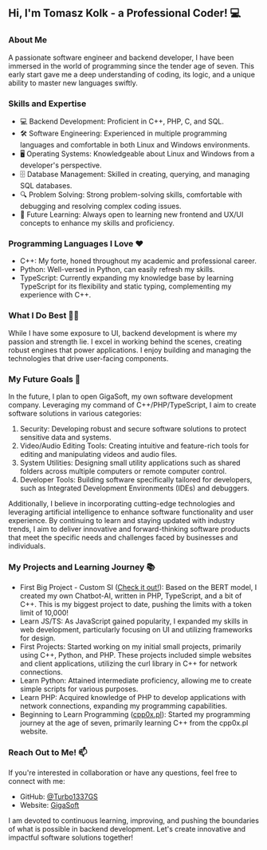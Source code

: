 ## Hi, I'm Tomasz Kolk - a Professional Coder! :computer:

### About Me
A passionate software engineer and backend developer, I have been immersed in the world of programming since the tender age of seven. This early start gave me a deep understanding of coding, its logic, and a unique ability to master new languages swiftly.

### Skills and Expertise
- 💻 Backend Development: Proficient in C++, PHP, C, and SQL.
- 🛠️ Software Engineering: Experienced in multiple programming languages and comfortable in both Linux and Windows environments.
- 🖥️ Operating Systems: Knowledgeable about Linux and Windows from a developer's perspective.
- 🗄️ Database Management: Skilled in creating, querying, and managing SQL databases.
- 🔍 Problem Solving: Strong problem-solving skills, comfortable with debugging and resolving complex coding issues.
- 🌱 Future Learning: Always open to learning new frontend and UX/UI concepts to enhance my skills and proficiency.

### Programming Languages I Love ❤️
- C++: My forte, honed throughout my academic and professional career.
- Python: Well-versed in Python, can easily refresh my skills.
- TypeScript: Currently expanding my knowledge base by learning TypeScript for its flexibility and static typing, complementing my experience with C++.

### What I Do Best 👨‍💻
While I have some exposure to UI, backend development is where my passion and strength lie. I excel in working behind the scenes, creating robust engines that power applications. I enjoy building and managing the technologies that drive user-facing components.

### My Future Goals 🚀
In the future, I plan to open GigaSoft, my own software development company. Leveraging my command of C++/PHP/TypeScript, I aim to create software solutions in various categories:

1. Security: Developing robust and secure software solutions to protect sensitive data and systems.
2. Video/Audio Editing Tools: Creating intuitive and feature-rich tools for editing and manipulating videos and audio files.
3. System Utilities: Designing small utility applications such as shared folders across multiple computers or remote computer control.
4. Developer Tools: Building software specifically tailored for developers, such as Integrated Development Environments (IDEs) and debuggers.

Additionally, I believe in incorporating cutting-edge technologies and leveraging artificial intelligence to enhance software functionality and user experience. By continuing to learn and staying updated with industry trends, I aim to deliver innovative and forward-thinking software products that meet the specific needs and challenges faced by businesses and individuals.

### My Projects and Learning Journey 📚
- First Big Project - Custom SI ([Check it out!](https://main.gigasoft.com.pl/AI)): Based on the BERT model, I created my own Chatbot-AI, written in PHP, TypeScript, and a bit of C++. This is my biggest project to date, pushing the limits with a token limit of 10,000!
- Learn JS/TS: As JavaScript gained popularity, I expanded my skills in web development, particularly focusing on UI and utilizing frameworks for design.
- First Projects: Started working on my initial small projects, primarily using C++, Python, and PHP. These projects included simple websites and client applications, utilizing the curl library in C++ for network connections.
- Learn Python: Attained intermediate proficiency, allowing me to create simple scripts for various purposes.
- Learn PHP: Acquired knowledge of PHP to develop applications with network connections, expanding my programming capabilities.
- Beginning to Learn Programming ([cpp0x.pl](https://cpp0x.pl)): Started my programming journey at the age of seven, primarily learning C++ from the cpp0x.pl website.

### Reach Out to Me! 📫
If you're interested in collaboration or have any questions, feel free to connect with me:
- GitHub: [@Turbo1337GS](https://github.com/Turbo1337GS)
- Website: [GigaSoft](https://gigasoft.com.pl)

I am devoted to continuous learning, improving, and pushing the boundaries of what is possible in backend development. Let's create innovative and impactful software solutions together!
